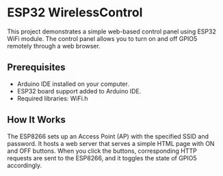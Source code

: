 # ESP32 WirelessControl

This project demonstrates a simple web-based control panel using ESP32 WiFi module. The control panel allows you to turn on and off GPIO5 remotely through a web browser.

## Prerequisites

- Arduino IDE installed on your computer.
- ESP32 board support added to Arduino IDE.
- Required libraries: WiFi.h

## How It Works

The ESP8266 sets up an Access Point (AP) with the specified SSID and password. It hosts a web server that serves a simple HTML page with ON and OFF buttons. When you click the buttons, corresponding HTTP requests are sent to the ESP8266, and it toggles the state of GPIO5 accordingly.

